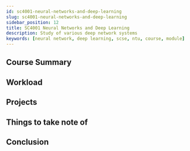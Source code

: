 ```yaml
---
id: sc4001-neural-networks-and-deep-learning
slug: sc4001-neural-networks-and-deep-learning
sidebar_position: 12
title: SC4001 Neural Networks and Deep Learning
description: Study of various deep network systems
keywords: [neural network, deep learning, scse, ntu, course, module]
---
```


## Course Summary

## Workload

## Projects

## Things to take note of

## Conclusion
